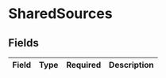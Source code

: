 # SharedSources


## Fields

| Field       | Type        | Required    | Description |
| ----------- | ----------- | ----------- | ----------- |